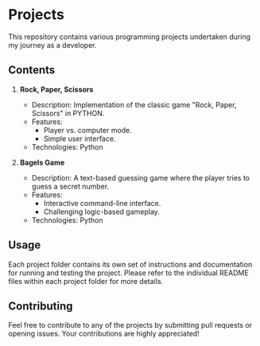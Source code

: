 # Projects

This repository contains various programming projects undertaken during my journey as a developer.

## Contents

1. **Rock, Paper, Scissors**
   - Description: Implementation of the classic game "Rock, Paper, Scissors" in PYTHON.
   - Features:
     - Player vs. computer mode.
     - Simple user interface.
   - Technologies: Python

2. **Bagels Game**
   - Description: A text-based guessing game where the player tries to guess a secret number.
   - Features:
     - Interactive command-line interface.
     - Challenging logic-based gameplay.
   - Technologies: Python

## Usage

Each project folder contains its own set of instructions and documentation for running and testing the project. Please refer to the individual README files within each project folder for more details.

## Contributing

Feel free to contribute to any of the projects by submitting pull requests or opening issues. Your contributions are highly appreciated!

